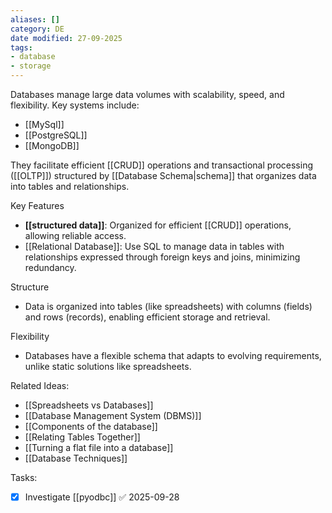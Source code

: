 ```yaml
---
aliases: []
category: DE
date modified: 27-09-2025
tags:
- database
- storage
---
```

Databases manage large data volumes with scalability, speed, and flexibility. Key systems include:

- [[MySql]]
- [[PostgreSQL]]
- [[MongoDB]]

They facilitate efficient [[CRUD]] operations and transactional processing ([[OLTP]]) structured by [[Database Schema|schema]] that organizes data into tables and relationships.

Key Features
- **[[structured data]]**: Organized for efficient [[CRUD]] operations, allowing reliable access.
- [[Relational Database]]: Use SQL to manage data in tables with relationships expressed through foreign keys and joins, minimizing redundancy.

Structure
- Data is organized into tables (like spreadsheets) with columns (fields) and rows (records), enabling efficient storage and retrieval.

Flexibility
- Databases have a flexible schema that adapts to evolving requirements, unlike static solutions like spreadsheets.

Related Ideas:
- [[Spreadsheets vs Databases]]
- [[Database Management System (DBMS)]]
- [[Components of the database]]
- [[Relating Tables Together]]
- [[Turning a flat file into a database]]
- [[Database Techniques]]

Tasks:
- [x] Investigate [[pyodbc]] ✅ 2025-09-28